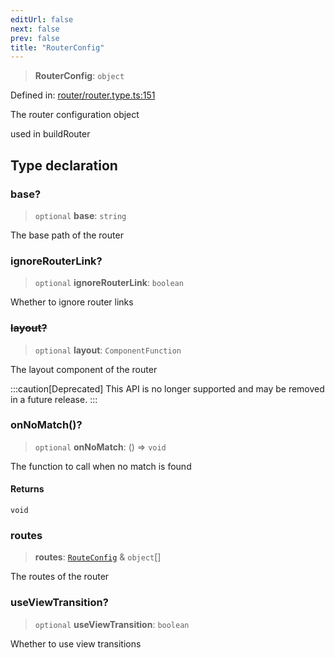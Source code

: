 ```yaml
---
editUrl: false
next: false
prev: false
title: "RouterConfig"
---
```


> **RouterConfig**: `object`

Defined in: [router/router.type.ts:151](https://github.com/OfirTheOne/sigjs/blob/ddb97c5d4e7cc6153de1e1e2da19d6ed536582d2/sig/lib/router/router.type.ts#L151)

The router configuration object

used in buildRouter

## Type declaration

### base?

> `optional` **base**: `string`

The base path of the router

### ignoreRouterLink?

> `optional` **ignoreRouterLink**: `boolean`

Whether to ignore router links

### ~~layout?~~

> `optional` **layout**: `ComponentFunction`

The layout component of the router

:::caution[Deprecated]
This API is no longer supported and may be removed in a future release.
:::

### onNoMatch()?

> `optional` **onNoMatch**: () => `void`

The function to call when no match is found

#### Returns

`void`

### routes

> **routes**: [`RouteConfig`](/api/router/type-aliases/routeconfig/) & `object`[]

The routes of the router

### useViewTransition?

> `optional` **useViewTransition**: `boolean`

Whether to use view transitions
